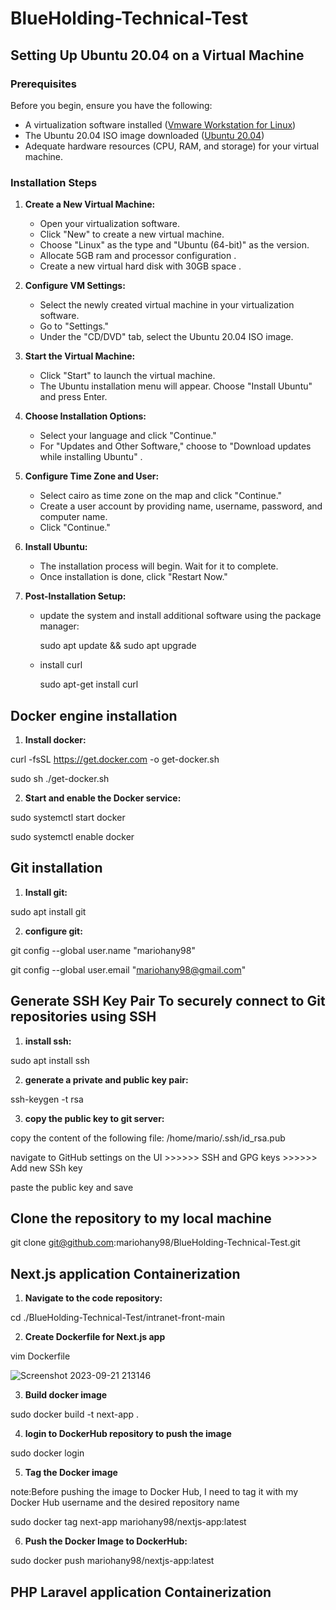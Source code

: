 # BlueHolding-Technical-Test

## Setting Up Ubuntu 20.04 on a Virtual Machine

### Prerequisites
Before you begin, ensure you have the following:

* A virtualization software installed ([Vmware Workstation for Linux](https://www.vmware.com/mena/products/workstation-pro/workstation-pro-evaluation.html))
* The Ubuntu 20.04 ISO image downloaded ([Ubuntu 20.04](https://releases.ubuntu.com/focal/))
* Adequate hardware resources (CPU, RAM, and storage) for your virtual machine.

### Installation Steps

1. **Create a New Virtual Machine:**

   - Open your virtualization software.
   - Click "New" to create a new virtual machine.
   - Choose "Linux" as the type and "Ubuntu (64-bit)" as the version.
   - Allocate 5GB ram and processor configuration .
   - Create a new virtual hard disk with 30GB space .

2. **Configure VM Settings:**

   - Select the newly created virtual machine in your virtualization software.
   - Go to "Settings."
   - Under the "CD/DVD" tab, select the Ubuntu 20.04 ISO image.

3. **Start the Virtual Machine:**

   - Click "Start" to launch the virtual machine.
   - The Ubuntu installation menu will appear. Choose "Install Ubuntu" and press Enter.

4. **Choose Installation Options:**

   - Select your language and click "Continue."
   - For "Updates and Other Software," choose to "Download updates while installing Ubuntu" .
  
5. **Configure Time Zone and User:**

   - Select cairo as time zone on the map and click "Continue."
   - Create a user account by providing name, username, password, and computer name.
   - Click "Continue."

6. **Install Ubuntu:**

   - The installation process will begin. Wait for it to complete.
   - Once installation is done, click "Restart Now."
  
7. **Post-Installation Setup:**

   -  update the system and install additional software using the package manager:

      sudo apt update && sudo apt upgrade

   -  install curl
  
      sudo apt-get install curl

## Docker engine installation

1. **Install docker:**

curl -fsSL https://get.docker.com -o get-docker.sh

sudo sh ./get-docker.sh 

2. **Start and enable the Docker service:**

sudo systemctl start docker

sudo systemctl enable docker

## Git installation 

1. **Install git:**

sudo apt install git

2. **configure git:**

git config --global user.name "mariohany98"

git config --global user.email "mariohany98@gmail.com"

## Generate SSH Key Pair To securely connect to Git repositories using SSH

1. **install ssh:**

sudo apt install ssh

2. **generate a private and public key pair:**

ssh-keygen -t rsa

3. **copy the public key to git server:**

copy the content of the following file: /home/mario/.ssh/id_rsa.pub

navigate to GitHub settings on the UI >>>>>> SSH and GPG keys >>>>>> Add new SSh key

paste the public key and save

## Clone the repository to my local machine

git clone git@github.com:mariohany98/BlueHolding-Technical-Test.git

## Next.js application Containerization

1. **Navigate to the code repository:**

cd ./BlueHolding-Technical-Test/intranet-front-main

2. **Create Dockerfile for Next.js app**

vim Dockerfile

![Screenshot 2023-09-21 213146](https://github.com/mariohany98/BlueHolding-Technical-Test/assets/143083001/dbfcbc8e-27bb-4790-a4c5-35ac55bb1931)

3. **Build docker image**

sudo docker build -t next-app .

4. **login to DockerHub repository to push the image**

sudo docker login

5. **Tag the Docker image**

note:Before pushing the image to Docker Hub, I need to tag it with my Docker Hub username and the desired repository name

sudo docker tag next-app mariohany98/nextjs-app:latest

6. **Push the Docker Image to DockerHub:**

sudo docker push mariohany98/nextjs-app:latest

## PHP Laravel application Containerization
